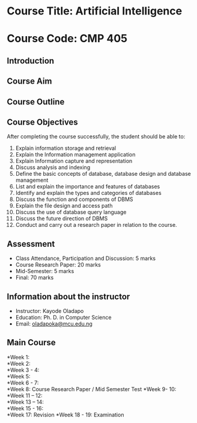 # Course Title: Artificial Intelligence 
# Course Code: CMP 405
## Introduction 


## Course Aim 


## Course Outline 


## Course Objectives 
After completing the course successfully, the student should be able to:
1.	Explain information storage and retrieval 
2.	Explain the Information management application 
3.	Explain Information capture and representation 
4.	Discuss analysis and indexing 
5.	Define the basic concepts of database, database design and database management
6.	List and explain the importance and features of databases
7.	Identify and explain the types and categories of databases  
8.	Discuss the function and components of DBMS 
9.	Explain the file design and access path 
10.	Discuss the use of database query language 
11.	Discuss the future direction of DBMS 
12.	Conduct and carry out a research paper in relation to the course. 

## Assessment 
*	Class Attendance, Participation and Discussion: 	 5 marks 
*	Course Research Paper:				20 marks
*	Mid-Semester:					 5 marks 
*	Final:						70 marks

## Information about the instructor
*	Instructor: Kayode Oladapo
*	Education: Ph. D. in Computer Science
*	Email: oladapoka@mcu.edu.ng

## Main Course 
*Week 1: 	
*Week 2:	
*Week 3 - 4: 	
*Week 5: 	
*Week 6 - 7: 	
*Week 8:	Course Research Paper / Mid Semester Test
*Week 9- 10: 	
*Week 11 – 12:	
*Week 13 – 14:	
*Week 15 - 16:	
*Week 17:	Revision 
*Week 18 - 19:	Examination 



